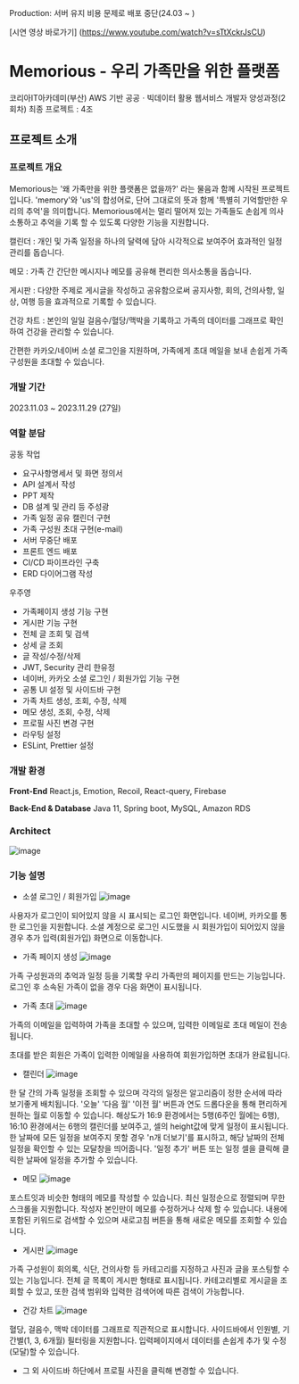 Production: 서버 유지 비용 문제로 배포 중단(24.03 ~ )

[시연 영상 바로가기] (https://www.youtube.com/watch?v=sTtXckrJsCU)

# Memorious - 우리 가족만을 위한 플랫폼

코리아IT아카데미(부산)
AWS 기반 공공ㆍ빅데이터 활용 웹서비스 개발자 양성과정(2회차)
최종 프로젝트 : 4조

## 프로젝트 소개
### 프로젝트 개요
Memorious는 '왜 가족만을 위한 플랫폼은 없을까?' 라는 물음과 함께 시작된 프로젝트입니다.
'memory'와 'us'의 합성어로, 단어 그대로의 뜻과 함께 '특별히 기억할만한 우리의 추억'을 의미합니다.
Memorious에서는 멀리 떨어져 있는 가족들도 손쉽게 의사소통하고 추억을 기록 할 수 있도록 다양한 기능을 지원합니다.

캘린더 : 개인 및 가족 일정을 하나의 달력에 담아 시각적으료 보여주어 효과적인 일정 관리를 돕습니다.

메모 : 가족 간 간단한 메시지나 메모를 공유해 편리한 의사소통을 돕습니다.

게시판 : 다양한 주제로 게시글을 작성하고 공유함으로써 공지사항, 회의, 건의사항, 일상, 여행 등을 효과적으로 기록할 수 있습니다.

건강 차트 : 본인의 일일 걸음수/혈당/맥박을 기록하고 가족의 데이터를 그래프로 확인하여 건강을 관리할 수 있습니다.

간편한 카카오/네이버 소셜 로그인을 지원하며, 가족에게 초대 메일을 보내 손쉽게 가족 구성원을 초대할 수 있습니다.

### 개발 기간
2023.11.03 ~ 2023.11.29 (27일)

### 역할 분담
공동 작업
- 요구사항명세서 및 화면 정의서
- API 설계서 작성
- PPT 제작
- DB 설계 및 관리 등
주성광
- 가족 일정 공유 캘린더 구현
- 가족 구성원 초대 구현(e-mail)
- 서버 무중단 배포
- 프론트 엔드 배포
- CI/CD 파이프라인 구축
- ERD 다이어그램 작성

우주영
- 가족페이지 생성 기능 구현
- 게시판 기능 구현
- 전체 글 조회 및 검색
- 상세 글 조회
- 글 작성/수정/삭제
- JWT, Security 관리
한유정
- 네이버, 카카오 소셜 로그인 / 회원가입 기능 구현
- 공통 UI 설정 및 사이드바 구현
- 가족 차트 생성, 조회, 수정, 삭제
- 메모 생성, 조회, 수정, 삭제
- 프로필 사진 변경 구현
- 라우팅 설정
- ESLint, Prettier 설정

### 개발 환경
<b>Front-End</b>
React.js, Emotion, Recoil, React-query, Firebase

<b>Back-End & Database</b>
Java 11, Spring boot, MySQL, Amazon RDS

### Architect
![image](https://github.com/KoreaIt-J-23-2-4/memorious-front/assets/96562253/994cdc1b-e214-4d8c-8110-f88020fdfd4e)

### 기능 설명
- 소셜 로그인 / 회원가입
![image](https://github.com/KoreaIt-J-23-2-4/memorious-front/assets/96562253/98381652-93bb-4ac1-921d-ff5d626c0ad4)

사용자가 로그인이 되어있지 않을 시 표시되는 로그인 화면입니다.
네이버, 카카오를 통한 로그인을 지원합니다.
소셜 계정으로 로그인 시도했을 시 회원가입이 되어있지 않을 경우 추가 입력(회원가입) 화면으로 이동합니다.

- 가족 페이지 생성
![image](https://github.com/KoreaIt-J-23-2-4/memorious-front/assets/96562253/cc47879b-f67a-475a-be75-8c30fe89392c)

가족 구성원과의 추억과 일정 등을 기록할 우리 가족만의 페이지를 만드는 기능입니다.
로그인 후 소속된 가족이 없을 경우 다음 화면이 표시됩니다.

- 가족 초대
![image](https://github.com/KoreaIt-J-23-2-4/memorious-front/assets/96562253/f0f4475b-84ec-4e56-a45b-d885afcda6c4)

가족의 이메일을 입력하여 가족을 초대할 수 있으며, 입력한 이메일로 초대 메일이 전송됩니다.

초대를 받은 회원은 가족이 입력한 이메일을 사용하여 회원가입하면 초대가 완료됩니다.

- 캘린더
![image](https://github.com/KoreaIt-J-23-2-4/memorious-front/assets/96562253/543d73b8-591a-4cc7-acb4-02f9f41fa61d)

한 달 간의 가족 일정을 조회할 수 있으며 각각의 일정은 알고리즘이 정한 순서에 따라 보기좋게 배치됩니다.
'오늘' '다음 월' '이전 월' 버튼과 연도 드롭다운을 통해 편리하게 원하는 월로 이동할 수 있습니다.
해상도가 16:9 환경에서는 5행(6주인 월에는 6행), 16:10 환경에서는 6행의 캘린더를 보여주고, 셀의 height값에 맞게 일정이 표시됩니다.
한 날짜에 모든 일정을 보여주지 못할 경우 'n개 더보기'를 표시하고, 해당 날짜의 전체 일정을 확인할 수 있는 모달창을 띄어줍니다.
'일정 추가' 버튼 또는 일정 셀을 클릭해 클릭한 날짜에 일정을 추가할 수 있습니다.

- 메모
![image](https://github.com/KoreaIt-J-23-2-4/memorious-front/assets/96562253/b62cd125-e555-4530-aeec-9eed05aa3f46)

포스트잇과 비슷한 형태의 메모를 작성할 수 있습니다.
최신 일정순으로 정렬되며 무한스크롤을 지원합니다.
작성자 본인만이 메모를 수정하거나 삭제 할 수 있습니다.
내용에 포함된 키워드로 검색할 수 있으며 새로고침 버튼을 통해 새로운 메모를 조회할 수 있습니다.
- 게시판
![image](https://github.com/KoreaIt-J-23-2-4/memorious-front/assets/96562253/444030aa-3c87-4e3c-87f6-d5b57a97073d)

가족 구성원이 회의록, 식단, 건의사항 등 카테고리를 지정하고 사진과 글을 포스팅할 수 있는 기능입니다.
전체 글 목록이 게시판 형태로 표시됩니다.
카테고리별로 게시글을 조회할 수 있고, 또한 검색 범위와 입력한 검색어에 따른 검색이 가능합니다.
- 건강 차트
![image](https://github.com/KoreaIt-J-23-2-4/memorious-front/assets/96562253/512630f8-e29b-4777-a769-bd83e2cbc4eb)

혈당, 걸음수, 맥박 데이터를 그래프로 직관적으로 표시합니다.
사이드바에서 인원별, 기간별(1, 3, 6개월) 필터링을 지원합니다.
입력페이지에서 데이터를 손쉽게 추가 및 수정(모달)할 수 있습니다.
- 그 외
사이드바 하단에서 프로필 사진을 클릭해 변경할 수 있습니다.

